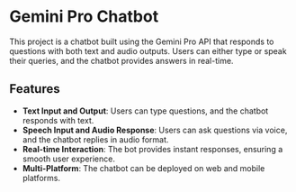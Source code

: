 # Gemini Pro Chatbot

This project is a chatbot built using the Gemini Pro API that responds to questions with both text and audio outputs. Users can either type or speak their queries, and the chatbot provides answers in real-time.

## Features

- **Text Input and Output**: Users can type questions, and the chatbot responds with text.
- **Speech Input and Audio Response**: Users can ask questions via voice, and the chatbot replies in audio format.
- **Real-time Interaction**: The bot provides instant responses, ensuring a smooth user experience.
- **Multi-Platform**: The chatbot can be deployed on web and mobile platforms.



